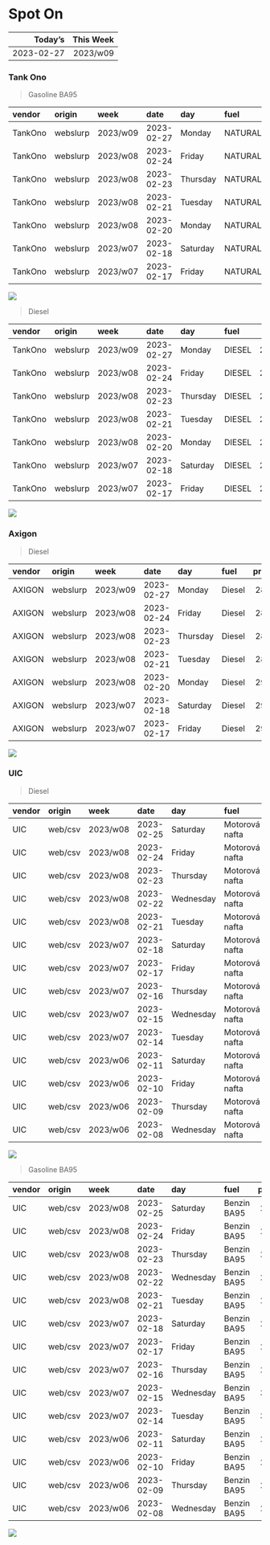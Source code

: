 Spot On
================

|    Today’s | This Week |
|-----------:|----------:|
| 2023-02-27 |  2023/w09 |

### Tank Ono

> Gasoline BA95

| vendor  | origin   | week     | date       | day      | fuel      | price | PriceVAT |
|:--------|:---------|:---------|:-----------|:---------|:----------|------:|---------:|
| TankOno | webslurp | 2023/w09 | 2023-02-27 | Monday   | NATURAL95 | 29.67 |     35.9 |
| TankOno | webslurp | 2023/w08 | 2023-02-24 | Friday   | NATURAL95 | 29.67 |     35.9 |
| TankOno | webslurp | 2023/w08 | 2023-02-23 | Thursday | NATURAL95 | 30.17 |     36.5 |
| TankOno | webslurp | 2023/w08 | 2023-02-21 | Tuesday  | NATURAL95 | 30.17 |     36.5 |
| TankOno | webslurp | 2023/w08 | 2023-02-20 | Monday   | NATURAL95 | 30.17 |     36.5 |
| TankOno | webslurp | 2023/w07 | 2023-02-18 | Saturday | NATURAL95 | 30.17 |     36.5 |
| TankOno | webslurp | 2023/w07 | 2023-02-17 | Friday   | NATURAL95 | 29.67 |     35.9 |

<img src="SpotOn_files/figure-gfm/tono-ba95-1.png" style="display: block; margin: auto auto auto 0;" />

> Diesel

| vendor  | origin   | week     | date       | day      | fuel   | price | PriceVAT |
|:--------|:---------|:---------|:-----------|:---------|:-------|------:|---------:|
| TankOno | webslurp | 2023/w09 | 2023-02-27 | Monday   | DIESEL | 28.02 |     33.9 |
| TankOno | webslurp | 2023/w08 | 2023-02-24 | Friday   | DIESEL | 28.02 |     33.9 |
| TankOno | webslurp | 2023/w08 | 2023-02-23 | Thursday | DIESEL | 28.02 |     33.9 |
| TankOno | webslurp | 2023/w08 | 2023-02-21 | Tuesday  | DIESEL | 28.02 |     33.9 |
| TankOno | webslurp | 2023/w08 | 2023-02-20 | Monday   | DIESEL | 28.02 |     33.9 |
| TankOno | webslurp | 2023/w07 | 2023-02-18 | Saturday | DIESEL | 28.02 |     33.9 |
| TankOno | webslurp | 2023/w07 | 2023-02-17 | Friday   | DIESEL | 28.02 |     33.9 |

<img src="SpotOn_files/figure-gfm/tono-diesel-1.png" style="display: block; margin: auto auto auto 0;" />

### Axigon

> Diesel

| vendor | origin   | week     | date       | day      | fuel   | price | PriceVAT |
|:-------|:---------|:---------|:-----------|:---------|:-------|------:|---------:|
| AXIGON | webslurp | 2023/w09 | 2023-02-27 | Monday   | Diesel |  28.9 |     35.0 |
| AXIGON | webslurp | 2023/w08 | 2023-02-24 | Friday   | Diesel |  28.9 |     35.0 |
| AXIGON | webslurp | 2023/w08 | 2023-02-23 | Thursday | Diesel |  28.9 |     35.0 |
| AXIGON | webslurp | 2023/w08 | 2023-02-21 | Tuesday  | Diesel |  28.9 |     35.0 |
| AXIGON | webslurp | 2023/w08 | 2023-02-20 | Monday   | Diesel |  29.2 |     35.4 |
| AXIGON | webslurp | 2023/w07 | 2023-02-18 | Saturday | Diesel |  29.2 |     35.4 |
| AXIGON | webslurp | 2023/w07 | 2023-02-17 | Friday   | Diesel |  29.2 |     35.4 |

<img src="SpotOn_files/figure-gfm/axigon-diesel-1.png" style="display: block; margin: auto auto auto 0;" />

### UIC

> Diesel

| vendor | origin  | week     | date       | day       | fuel           | price | priceVAT |
|:-------|:--------|:---------|:-----------|:----------|:---------------|------:|---------:|
| UIC    | web/csv | 2023/w08 | 2023-02-25 | Saturday  | Motorová nafta |  27.1 |     32.8 |
| UIC    | web/csv | 2023/w08 | 2023-02-24 | Friday    | Motorová nafta |  27.1 |     32.8 |
| UIC    | web/csv | 2023/w08 | 2023-02-23 | Thursday  | Motorová nafta |  27.2 |     32.9 |
| UIC    | web/csv | 2023/w08 | 2023-02-22 | Wednesday | Motorová nafta |  27.3 |     33.0 |
| UIC    | web/csv | 2023/w08 | 2023-02-21 | Tuesday   | Motorová nafta |  27.2 |     32.9 |
| UIC    | web/csv | 2023/w07 | 2023-02-18 | Saturday  | Motorová nafta |  27.3 |     33.0 |
| UIC    | web/csv | 2023/w07 | 2023-02-17 | Friday    | Motorová nafta |  27.2 |     32.9 |
| UIC    | web/csv | 2023/w07 | 2023-02-16 | Thursday  | Motorová nafta |  27.5 |     33.3 |
| UIC    | web/csv | 2023/w07 | 2023-02-15 | Wednesday | Motorová nafta |  27.6 |     33.4 |
| UIC    | web/csv | 2023/w07 | 2023-02-14 | Tuesday   | Motorová nafta |  27.7 |     33.5 |
| UIC    | web/csv | 2023/w06 | 2023-02-11 | Saturday  | Motorová nafta |  27.5 |     33.3 |
| UIC    | web/csv | 2023/w06 | 2023-02-10 | Friday    | Motorová nafta |  27.6 |     33.4 |
| UIC    | web/csv | 2023/w06 | 2023-02-09 | Thursday  | Motorová nafta |  27.7 |     33.5 |
| UIC    | web/csv | 2023/w06 | 2023-02-08 | Wednesday | Motorová nafta |  27.7 |     33.5 |

<img src="SpotOn_files/figure-gfm/uic-diesel-1.png" style="display: block; margin: auto auto auto 0;" />

> Gasoline BA95

| vendor | origin  | week     | date       | day       | fuel        | price | priceVAT |
|:-------|:--------|:---------|:-----------|:----------|:------------|------:|---------:|
| UIC    | web/csv | 2023/w08 | 2023-02-25 | Saturday  | Benzin BA95 |  29.5 |     35.7 |
| UIC    | web/csv | 2023/w08 | 2023-02-24 | Friday    | Benzin BA95 |  29.5 |     35.7 |
| UIC    | web/csv | 2023/w08 | 2023-02-23 | Thursday  | Benzin BA95 |  29.6 |     35.8 |
| UIC    | web/csv | 2023/w08 | 2023-02-22 | Wednesday | Benzin BA95 |  29.7 |     35.9 |
| UIC    | web/csv | 2023/w08 | 2023-02-21 | Tuesday   | Benzin BA95 |  29.6 |     35.8 |
| UIC    | web/csv | 2023/w07 | 2023-02-18 | Saturday  | Benzin BA95 |  29.7 |     35.9 |
| UIC    | web/csv | 2023/w07 | 2023-02-17 | Friday    | Benzin BA95 |  29.7 |     35.9 |
| UIC    | web/csv | 2023/w07 | 2023-02-16 | Thursday  | Benzin BA95 |  29.7 |     35.9 |
| UIC    | web/csv | 2023/w07 | 2023-02-15 | Wednesday | Benzin BA95 |  30.1 |     36.4 |
| UIC    | web/csv | 2023/w07 | 2023-02-14 | Tuesday   | Benzin BA95 |  30.0 |     36.3 |
| UIC    | web/csv | 2023/w06 | 2023-02-11 | Saturday  | Benzin BA95 |  29.7 |     35.9 |
| UIC    | web/csv | 2023/w06 | 2023-02-10 | Friday    | Benzin BA95 |  29.8 |     36.1 |
| UIC    | web/csv | 2023/w06 | 2023-02-09 | Thursday  | Benzin BA95 |  29.8 |     36.1 |
| UIC    | web/csv | 2023/w06 | 2023-02-08 | Wednesday | Benzin BA95 |  29.7 |     35.9 |

<img src="SpotOn_files/figure-gfm/uic-ba95-1.png" style="display: block; margin: auto auto auto 0;" />
